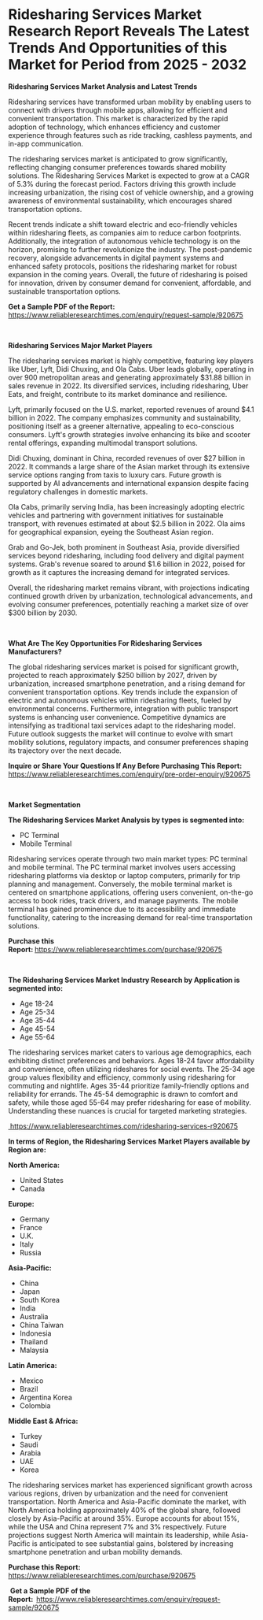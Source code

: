 <p><h1>Ridesharing Services Market Research Report Reveals The Latest Trends And Opportunities of this Market for Period from 2025 - 2032</h1></p><p><strong>Ridesharing Services Market Analysis and Latest Trends</strong></p>
<p><p>Ridesharing services have transformed urban mobility by enabling users to connect with drivers through mobile apps, allowing for efficient and convenient transportation. This market is characterized by the rapid adoption of technology, which enhances efficiency and customer experience through features such as ride tracking, cashless payments, and in-app communication.</p><p>The ridesharing services market is anticipated to grow significantly, reflecting changing consumer preferences towards shared mobility solutions. The Ridesharing Services Market is expected to grow at a CAGR of 5.3% during the forecast period. Factors driving this growth include increasing urbanization, the rising cost of vehicle ownership, and a growing awareness of environmental sustainability, which encourages shared transportation options.</p><p>Recent trends indicate a shift toward electric and eco-friendly vehicles within ridesharing fleets, as companies aim to reduce carbon footprints. Additionally, the integration of autonomous vehicle technology is on the horizon, promising to further revolutionize the industry. The post-pandemic recovery, alongside advancements in digital payment systems and enhanced safety protocols, positions the ridesharing market for robust expansion in the coming years. Overall, the future of ridesharing is poised for innovation, driven by consumer demand for convenient, affordable, and sustainable transportation options.</p></p>
<p><strong>Get a Sample PDF of the Report:&nbsp;</strong> <a href="https://www.reliableresearchtimes.com/enquiry/request-sample/920675?utm_campaign=2464&utm_medium=2&utm_source=Github&utm_content=ia&utm_term=17042025&utm_id=ridesharing-services">https://www.reliableresearchtimes.com/enquiry/request-sample/920675</a></p>
<p>&nbsp;</p>
<p><strong>Ridesharing Services Major Market Players</strong></p>
<p><p>The ridesharing services market is highly competitive, featuring key players like Uber, Lyft, Didi Chuxing, and Ola Cabs. Uber leads globally, operating in over 900 metropolitan areas and generating approximately $31.88 billion in sales revenue in 2022. Its diversified services, including ridesharing, Uber Eats, and freight, contribute to its market dominance and resilience.</p><p>Lyft, primarily focused on the U.S. market, reported revenues of around $4.1 billion in 2022. The company emphasizes community and sustainability, positioning itself as a greener alternative, appealing to eco-conscious consumers. Lyft's growth strategies involve enhancing its bike and scooter rental offerings, expanding multimodal transport solutions.</p><p>Didi Chuxing, dominant in China, recorded revenues of over $27 billion in 2022. It commands a large share of the Asian market through its extensive service options ranging from taxis to luxury cars. Future growth is supported by AI advancements and international expansion despite facing regulatory challenges in domestic markets.</p><p>Ola Cabs, primarily serving India, has been increasingly adopting electric vehicles and partnering with government initiatives for sustainable transport, with revenues estimated at about $2.5 billion in 2022. Ola aims for geographical expansion, eyeing the Southeast Asian region.</p><p>Grab and Go-Jek, both prominent in Southeast Asia, provide diversified services beyond ridesharing, including food delivery and digital payment systems. Grab's revenue soared to around $1.6 billion in 2022, poised for growth as it captures the increasing demand for integrated services.</p><p>Overall, the ridesharing market remains vibrant, with projections indicating continued growth driven by urbanization, technological advancements, and evolving consumer preferences, potentially reaching a market size of over $300 billion by 2030.</p></p>
<p>&nbsp;</p>
<p><strong>What Are The Key Opportunities For Ridesharing Services Manufacturers?</strong></p>
<p><p>The global ridesharing services market is poised for significant growth, projected to reach approximately $250 billion by 2027, driven by urbanization, increased smartphone penetration, and a rising demand for convenient transportation options. Key trends include the expansion of electric and autonomous vehicles within ridesharing fleets, fueled by environmental concerns. Furthermore, integration with public transport systems is enhancing user convenience. Competitive dynamics are intensifying as traditional taxi services adapt to the ridesharing model. Future outlook suggests the market will continue to evolve with smart mobility solutions, regulatory impacts, and consumer preferences shaping its trajectory over the next decade.</p></p>
<p><strong>Inquire or Share Your Questions If Any Before Purchasing This Report:</strong> <a href="https://www.reliableresearchtimes.com/enquiry/pre-order-enquiry/920675?utm_campaign=2464&utm_medium=2&utm_source=Github&utm_content=ia&utm_term=17042025&utm_id=ridesharing-services">https://www.reliableresearchtimes.com/enquiry/pre-order-enquiry/920675</a></p>
<p>&nbsp;</p>
<p><strong>Market Segmentation</strong></p>
<p><strong>The Ridesharing Services Market Analysis by types is segmented into:</strong></p>
<p><ul><li>PC Terminal</li><li>Mobile Terminal</li></ul></p>
<p><p>Ridesharing services operate through two main market types: PC terminal and mobile terminal. The PC terminal market involves users accessing ridesharing platforms via desktop or laptop computers, primarily for trip planning and management. Conversely, the mobile terminal market is centered on smartphone applications, offering users convenient, on-the-go access to book rides, track drivers, and manage payments. The mobile terminal has gained prominence due to its accessibility and immediate functionality, catering to the increasing demand for real-time transportation solutions.</p></p>
<p><strong>Purchase this Report:&nbsp;</strong><a href="https://www.reliableresearchtimes.com/purchase/920675?utm_campaign=2464&utm_medium=2&utm_source=Github&utm_content=ia&utm_term=17042025&utm_id=ridesharing-services">https://www.reliableresearchtimes.com/purchase/920675</a></p>
<p>&nbsp;</p>
<p><strong>The Ridesharing Services Market Industry Research by Application is segmented into:</strong></p>
<p><ul><li>Age 18-24</li><li>Age 25-34</li><li>Age 35-44</li><li>Age 45-54</li><li>Age 55-64</li></ul></p>
<p><p>The ridesharing services market caters to various age demographics, each exhibiting distinct preferences and behaviors. Ages 18-24 favor affordability and convenience, often utilizing rideshares for social events. The 25-34 age group values flexibility and efficiency, commonly using ridesharing for commuting and nightlife. Ages 35-44 prioritize family-friendly options and reliability for errands. The 45-54 demographic is drawn to comfort and safety, while those aged 55-64 may prefer ridesharing for ease of mobility. Understanding these nuances is crucial for targeted marketing strategies.</p></p>
<p><a href="https://www.reliableresearchtimes.com/ridesharing-services-r920675?utm_campaign=2464&utm_medium=2&utm_source=Github&utm_content=ia&utm_term=17042025&utm_id=ridesharing-services">&nbsp;https://www.reliableresearchtimes.com/ridesharing-services-r920675</a></p>
<p><strong>In terms of Region, the Ridesharing Services Market Players available by Region are:</strong></p>
<p>
    <p> <strong> North America: </strong>
        <ul>
            <li>United States</li>
            <li>Canada</li>
        </ul>
        </p> 
    <p> <strong> Europe: </strong>
        <ul>
            <li>Germany</li>
            <li>France</li>
            <li>U.K.</li>
            <li>Italy</li>
            <li>Russia</li>
        </ul>
        </p> 
    <p> <strong> Asia-Pacific: </strong>
        <ul>
            <li>China</li>
            <li>Japan</li>
            <li>South Korea</li>
            <li>India</li>
            <li>Australia</li>
            <li>China Taiwan</li>
            <li>Indonesia</li>
            <li>Thailand</li>
            <li>Malaysia</li>
        </ul>
        </p> 
    <p> <strong> Latin America: </strong>
        <ul>
            <li>Mexico</li>
            <li>Brazil</li>
            <li>Argentina Korea</li>
            <li>Colombia</li>
        </ul>
        </p> 
    <p> <strong> Middle East & Africa: </strong>
        <ul>
            <li>Turkey</li>
            <li>Saudi</li>
            <li>Arabia</li>
            <li>UAE</li>
            <li>Korea</li>
        </ul>
    </p>
    </p>
<p><p>The ridesharing services market has experienced significant growth across various regions, driven by urbanization and the need for convenient transportation. North America and Asia-Pacific dominate the market, with North America holding approximately 40% of the global share, followed closely by Asia-Pacific at around 35%. Europe accounts for about 15%, while the USA and China represent 7% and 3% respectively. Future projections suggest North America will maintain its leadership, while Asia-Pacific is anticipated to see substantial gains, bolstered by increasing smartphone penetration and urban mobility demands.</p></p>
<p><strong>Purchase this Report: </strong><a href="https://www.reliableresearchtimes.com/purchase/920675?utm_campaign=2464&utm_medium=2&utm_source=Github&utm_content=ia&utm_term=17042025&utm_id=ridesharing-services">https://www.reliableresearchtimes.com/purchase/920675</a></p>
<p>&nbsp;<strong>Get a Sample PDF of the Report:&nbsp;&nbsp;</strong><a href="https://www.reliableresearchtimes.com/enquiry/request-sample/920675?utm_campaign=2464&utm_medium=2&utm_source=Github&utm_content=ia&utm_term=17042025&utm_id=ridesharing-services">https://www.reliableresearchtimes.com/enquiry/request-sample/920675</a></p>
<p><strong></strong></p>
<p><p></p><p></p><p></p></p>